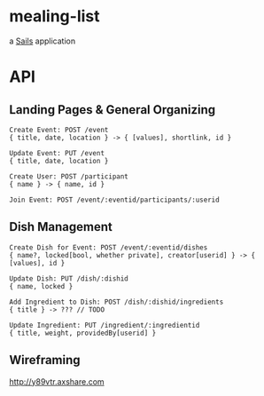 # mealing-list

a [Sails](http://sailsjs.org) application

# API

## Landing Pages & General Organizing

```
Create Event: POST /event
{ title, date, location } -> { [values], shortlink, id }
```

```
Update Event: PUT /event
{ title, date, location }
```

```
Create User: POST /participant
{ name } -> { name, id }
```

```
Join Event: POST /event/:eventid/participants/:userid
```

## Dish Management

```
Create Dish for Event: POST /event/:eventid/dishes
{ name?, locked[bool, whether private], creator[userid] } -> { [values], id }
```

```
Update Dish: PUT /dish/:dishid
{ name, locked }
```

```
Add Ingredient to Dish: POST /dish/:dishid/ingredients
{ title } -> ??? // TODO
```

```
Update Ingredient: PUT /ingredient/:ingredientid
{ title, weight, providedBy[userid] }
```
## Wireframing
http://y89vtr.axshare.com
